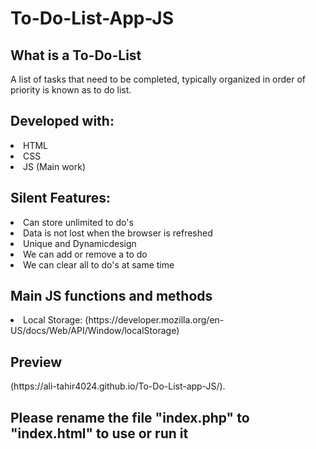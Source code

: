 <h1>To-Do-List-App-JS</h1>
<h2>What is a To-Do-List</h2>
A list of tasks that need to be completed, typically organized in order of priority is known as to do list.
<h2>Developed with:</h2>
<li>HTML</li>
<li>CSS</li>
<li>JS (Main work)</li>
<h2>Silent Features:</h2>
<li>Can store unlimited to do's</li>
<li>Data is not lost when the browser is refreshed</li>
<li>Unique and Dynamicdesign</li>
<li>We can add or remove a to do</li>
<li>We can clear all to do's at same time</li>
<h2>Main JS functions and methods</h2>
<li>Local Storage: (https://developer.mozilla.org/en-US/docs/Web/API/Window/localStorage)</li>
<h2>Preview</h2>
(https://ali-tahir4024.github.io/To-Do-List-app-JS/).

<h2>Please rename the file "index.php" to "index.html" to use or run it</h2>
